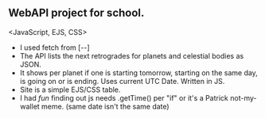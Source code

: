 ## WebAPI project for school.
<JavaScript, EJS, CSS>

- I used fetch from [--]
- The API lists the next retrogrades for planets and celestial bodies as JSON.
- It shows per planet if one is starting tomorrow, starting on the same day, is going on or is ending. Uses current UTC Date. Written in JS.
- Site is a simple EJS/CSS table.
- I had *fun* finding out js needs .getTime() per "if" or it's a Patrick not-my-wallet meme. (same date isn't the same date)
